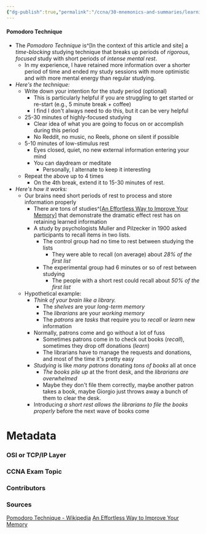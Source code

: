 ```yaml
---
{"dg-publish":true,"permalink":"/ccna/30-mnemonics-and-summaries/learning-to-study/pomodoro-technique/"}
---
```


#### Pomodoro Technique
- The *Pomodoro Technique* is^[In the context of this article and site] a *time-blocking* studying technique that breaks up periods of *rigorous*, *focused* study with short periods of *intense mental rest*.
	- In my experience, I have retained more information over a shorter period of time and ended my study sessions with more optimistic and with more mental energy than regular studying.
- *Here's the technique:*
	- Write down your intention for the study period (optional)
		- This is particularly helpful if you are struggling to get started or re-start (e.g., 5 minute break + coffee)
		- I find I don't always need to do this, but it can be very helpful
	- 25-30 minutes of highly-focused studying
		- Clear idea of what you are going to focus on or accomplish during this period
		- No Reddit, no music, no Reels, phone on silent if possible
	- 5-10 minutes of low-stimulus rest
		- Eyes closed, quiet, no new external information entering your mind
		- You can daydream or meditate
			- Personally, I alternate to keep it interesting
	- Repeat the above up to 4 times
		- On the 4th break, extend it to 15-30 minutes of rest.
- *Here's how it works:*
	- Our brains need short periods of rest to process and store information properly
		- There are tons of studies^[[An Effortless Way to Improve Your Memory](https://getpocket.com/explore/item/an-effortless-way-to-improve-your-memory)] that demonstrate the dramatic effect rest has on retaining learned information
		- A study by psychologists Muller and Pilzecker in 1900 asked participants to recall items in two lists.
			- The control group had no time to rest between studying the lists
				- They were able to recall (on average) about *28% of the first list*
			- The experimental group had 6 minutes or so of rest between studying
				- The people with a short rest could recall about *50% of the first list*
	- Hypothetical example: 
		- *Think of your brain like a library.*
			- The *shelves* are your *long-term memory*
			- The *librarians* are your *working memory*
			- The *patrons* are *tasks* that require you to *recall* or *learn* new information
		- Normally, patrons come and go without a lot of fuss
			- Sometimes patrons come in to check out books (*recall*), sometimes they drop off donations (*learn*)
			- The librarians have to manage the requests and donations, and most of the time it's pretty easy
		- *Studying* is like *many patrons* donating *tons of books* all at once
			- *The books pile up* at the front desk, and the *librarians are overwhelmed*
			- Maybe they don't file them correctly, maybe another patron takes a book, maybe Giorgio just throws away a bunch of them to clear the desk.
		- Introducing *a short rest allows the librarians to file the books properly* before the next wave of books come




# Metadata
### OSI or TCP/IP Layer

### CCNA Exam Topic

### Contributors

### Sources
[Pomodoro Technique - Wikipedia](https://en.wikipedia.org/wiki/Pomodoro_Technique)
[An Effortless Way to Improve Your Memory](https://getpocket.com/explore/item/an-effortless-way-to-improve-your-memory)